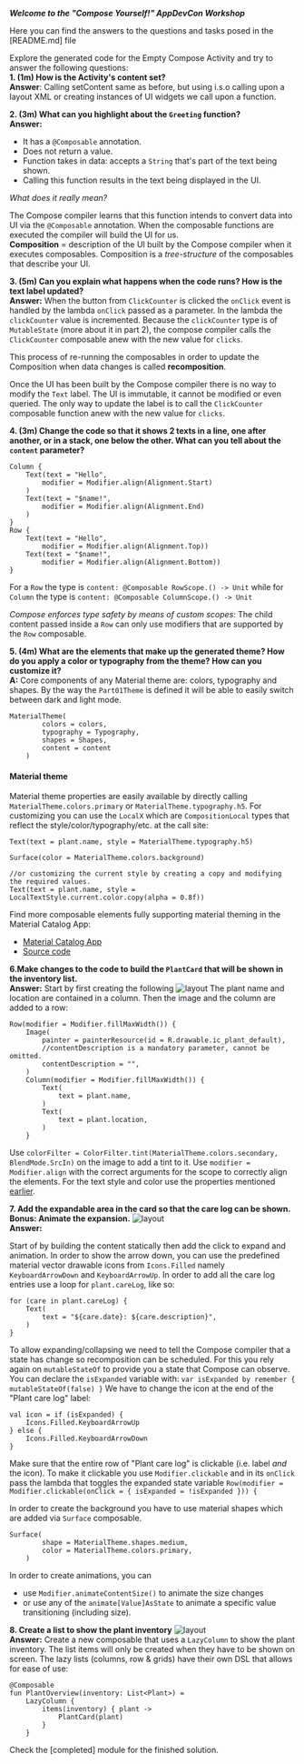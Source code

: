 ***Welcome to the "Compose Yourself!" AppDevCon Workshop***

Here you can find the answers to the questions and tasks posed in the [README.md] file

Explore the generated code for the Empty Compose Activity and try to answer the following
questions:<br />
**1. (1m) How is the Activity's content set?**<br />
**Answer**: Calling setContent same as before, but using i.s.o calling upon a layout XML or creating
instances of UI widgets we call upon a function.

**2. (3m) What can you highlight about the `Greeting` function?**<br />
**Answer:**

- It has a `@Composable` annotation.
- Does not return a value.
- Function takes in data: accepts a `String` that's part of the text being shown.
- Calling this function results in the text being displayed in the UI.

_What does it really mean?_

The Compose compiler learns that this function intends to convert data into UI via the `@Composable`
annotation. When the composable functions are executed the compiler will build the UI for us.<br />
**Composition** = description of the UI built by the Compose compiler when it executes composables.
Composition is a _tree-structure_ of the composables that describe your UI.

**3. (5m) Can you explain what happens when the code runs? How is the text label updated?** <br />
**Answer:**
When the button from `ClickCounter` is clicked the `onClick` event is handled by the
lambda `onClick` passed as a parameter. In the lambda the `clickCounter` value is incremented.
Because the `clickCounter` type is of `MutableState` (more about it in part 2), the compose compiler
calls the `ClickCounter` composable anew with the new value for `clicks`.

This process of re-running the composables in order to update the Composition when data changes is
called **recomposition**.

Once the UI has been built by the Compose compiler there is no way to modify the `Text` label. The
UI is immutable, it cannot be modified or even queried. The only way to update the label is to call
the `ClickCounter` composable function anew with the new value for `clicks`.

**4. (3m) Change the code so that it shows 2 texts in a line, one after another, or in a stack, one
below the other. What can you tell about the `content` parameter?** <br />

```
Column {
    Text(text = "Hello",
        modifier = Modifier.align(Alignment.Start)
    )
    Text(text = "$name!",
        modifier = Modifier.align(Alignment.End)
    )
}
Row {
    Text(text = "Hello",
        modifier = Modifier.align(Alignment.Top))
    Text(text = "$name!",
        modifier = Modifier.align(Alignment.Bottom))
}
```

For a `Row` the type is `content: @Composable RowScope.() -> Unit` while for `Column` the type
is `content: @Composable ColumnScope.() -> Unit`

*Compose enforces type safety by means of custom scopes*: The child content passed inside a `Row`
can only use modifiers that are supported by the `Row` composable.

**5. (4m) What are the elements that make up the generated theme? How do you apply a color or
typography from the theme? How can you customize it?** <br />
**A:** Core components of any Material theme are: colors, typography and shapes. By the way
the `Part01Theme` is defined it will be able to easily switch between dark and light mode.

```
MaterialTheme(
        colors = colors,
        typography = Typography,
        shapes = Shapes,
        content = content
    )
```

#### Material theme

Material theme properties are easily available by directly calling `MaterialTheme.colors.primary`
or `MaterialTheme.typography.h5`. For customizing you can use the `LocalX` which
are `CompositionLocal`
types that reflect the style/color/typography/etc. at the call site:

```
Text(text = plant.name, style = MaterialTheme.typography.h5)

Surface(color = MaterialTheme.colors.background)
 
//or customizing the current style by creating a copy and modifying the required values.
Text(text = plant.name, style = LocalTextStyle.current.color.copy(alpha = 0.8f))
```

Find more composable elements fully supporting material theming in the Material Catalog App:

* [Material Catalog App](https://play.google.com/store/apps/details?id=androidx.compose.material.catalog "Material Catalog App")<br />
* [Source code](https://cs.android.com/androidx/platform/frameworks/support/+/androidx-main:compose/integration-tests/material-catalog/ "Material Catalog")<br />

**6.Make changes to the code to build the `PlantCard` that will be shown in the inventory
list.** <br />
**Answer:**
Start by first creating the following ![layout](media/plantcard_01.png)
The plant name and location are contained in a column. Then the image and the column are added to a
row:

```
Row(modifier = Modifier.fillMaxWidth()) {
    Image(
        painter = painterResource(id = R.drawable.ic_plant_default),
        //contentDescription is a mandatory parameter, cannot be omitted.
        contentDescription = "",
    )
    Column(modifier = Modifier.fillMaxWidth()) {
        Text(
            text = plant.name,
        )
        Text(
            text = plant.location,
        )
    }

```

Use `colorFilter = ColorFilter.tint(MaterialTheme.colors.secondary, BlendMode.SrcIn)` on the image
to add a tint to it. Use `modifier = Modifier.align` with the correct arguments for the scope to
correctly align the elements. For the text style and color use the properties
mentioned [earlier](#material-theme).

**7. Add the expandable area in the card so that the care log can be shown. Bonus: Animate the
expansion.** ![layout](media/plantcard_02.gif)<br />
**Answer:**

Start of by building the content statically then add the click to expand and animation. In order to
show the arrow down, you can use the predefined material vector drawable icons from `Icons.Filled`
namely `KeyboardArrowDown` and `KeyboardArrowUp`. In order to add all the care log entries use a
loop for `plant.careLog`, like so:

```
for (care in plant.careLog) {
    Text(
        text = "${care.date}: ${care.description}",
    )
}
```

To allow expanding/collapsing we need to tell the Compose compiler that a state has change so
recomposition can be scheduled. For this you rely again on `mutableStateOf` to provide you a state
that Compose can observe. You can declare the `isExpanded` variable with:
`var isExpanded by remember { mutableStateOf(false) }`
We have to change the icon at the end of the "Plant care log" label:

```
val icon = if (isExpanded) {
    Icons.Filled.KeyboardArrowUp
} else {
    Icons.Filled.KeyboardArrowDown
}
```

Make sure that the entire row of "Plant care log" is clickable (i.e. label *and* the icon). To make
it clickable you use `Modifier.clickable` and in its `onClick` pass the lambda that toggles the
expanded state variable
`Row(modifier = Modifier.clickable(onClick = { isExpanded = !isExpanded })) {`

In order to create the background you have to use material shapes which are added via `Surface`
composable.

```
Surface(
        shape = MaterialTheme.shapes.medium,
        color = MaterialTheme.colors.primary,
    )
```

In order to create animations, you can

* use `Modifier.animateContentSize()` to animate the size changes
* or use any of the `animate[Value]AsState` to animate a specific value transitioning (including
  size).

**8. Create a list to show the plant inventory** ![layout](media/plantcard_03.gif)<br />
**Answer:**
Create a new composable that uses a `LazyColumn` to show the plant inventory. The list items will
only be created when they have to be shown on screen. The lazy lists (columns, row & grids) have
their own DSL that allows for ease of use:

```
@Composable
fun PlantOverview(inventory: List<Plant>) =
    LazyColumn {
        items(inventory) { plant ->
            PlantCard(plant)
        }
    }
```

Check the [completed] module for the finished solution.